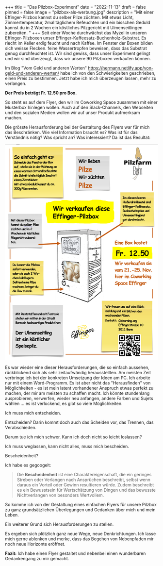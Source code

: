 +++
title = "Das Pilzbox-Experiment"
date = "2022-11-13"
draft = false
pinned = false
image = "pilzbox-als-werbung.jpg"
description = "Mit einer Effinger-Pilzbox kannst du selber Pilze züchten. Mit etwas Licht, Zimmertemperatur, 2mal täglichem Befeuchten und ein bisschen Geduld kannst du in 2 Wochen ein köstliches Pilzgericht mit Ulmenseitlingen zubereiten. "
+++
Seit einer Woche durchwächst das Myzel in unseren Effinger-Pilzboxen unser Effinger-Kaffeesatz-Buchenholz-Substrat. Es riecht im Keller erdig feucht und nach Kaffee. Im Fenster der Boxen bilden sich weisse Flecken. feine Wassertropfen beweisen, dass das Substrat genug durchfeuchtet ist. Wir sind gewiss, dass unser Experiment gelingt und wir sind überzeugt, dass wir unsere 90 Pilzboxen verkaufen können. 

Im Blog "Vom Geld und anderen Werten" <https://hermann.netlify.app/von-geld-und-anderen-werten/> habe ich von den Schwierigkeiten geschrieben, einen Preis zu bestimmen. Jetzt habe ich mich überzeugen lassen, mehr zu verlangen. 

**Der Preis beträgt Fr. 12.50 pro Box.**

So steht es auf dem Flyer, den wir im Coworking Space zusammen mit einer Musterbox hinlegen wollen. Auch auf den Slack-Channels, den Webseiten und den sozialen Medien wollen wir auf unser Produkt aufmerksam machen.

Die grösste Herausforderung bei der Gestaltung des Flyers war für mich das Beschränken. Wie viel Information braucht es? Was ist für das Verständnis nötig? Was spricht an? Was interessiert? Da ist das Resultat:

![](bild-flyer-final.png)

Es war wieder eine dieser Herausforderungen, die so einfach aussehen, rückblickend sich als sehr zeitaufwändig herausstellten. Am meisten Zeit verbringe ich bei der konkreten Umsetzung der Ideen am PC. Ich arbeite nur mit einem Word-Programm. Es ist aber nicht das "Herausfinden" von Möglichkeiten - es ist mein latent vorhandener Anspruch etwas perfekt zu machen, der mir am meisten zu schaffen macht. Ich könnte stundenlang ausprobieren, verwerfen, wieder neu anfangen, andere Farben und Sujets wählen ... es ist verlockend, es gibt so viele Möglichkeiten.

Ich muss mich entscheiden. 

Entscheiden? Darin kommt doch auch das Scheiden vor, das Trennen, das Verabschieden. 

Darum tue ich mich schwer. Kann ich doch nicht so leicht loslassen?

Ich muss weglassen, kann nicht alles, muss mich bescheiden.

Bescheidenheit?

Ich habe es gegoogelt: 

> Die **Bescheidenheit** ist eine Charaktereigenschaft, die ein geringes Streben oder Verlangen nach Ansprüchen beschreibt, selbst wenn daraus ein Vorteil oder Gewinn resultieren würde. Zudem beschreibt es ein Bewusstsein für Wertschätzung von Dingen und das bewusste Nichtverlangen von besonders Wertvollem.

So komme ich von der Gestaltung eines einfachen Flyers für unsere Pilzbox zu ganz grundsätzlichen Überlegungen und Gedanken über mich und mein Leben. 

Ein weiterer Grund sich Herausforderungen zu stellen. 

Es ergeben sich plötzlich ganz neue Wege, neue Denkrichtungen. Ich lasse mich gerne ablenken und merke, dass das Begehen von Nebenpfaden mir noch neue Horizonte eröffnet. 

**Fazit:** Ich habe einen Flyer gestaltet und nebenbei einen wunderbaren Gedankengang zu mir gemacht.